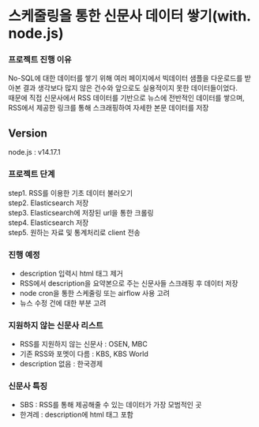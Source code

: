 # 스케줄링을 통한 신문사 데이터 쌓기(with. node.js)

### 프로젝트 진행 이유

No-SQL에 대한 데이터를 쌓기 위해 여러 페이지에서 빅데이터 샘플을 다운로드를 받아본 결과 생각보다 많지 않은 건수와 앞으로도 실용적이지 못한 데이터들이었다.  
때문에 직접 신문사에서 RSS 데이터를 기반으로 뉴스에 전반적인 데이터를 쌓으며, RSS에서 제공한 링크를 통해 스크래핑하여 자세한 본문 데이터를 저장

## Version

node.js : v14.17.1

### 프로젝트 단계

step1. RSS를 이용한 기초 데이터 불러오기  
step2. Elasticsearch 저장  
step3. Elasticsearch에 저장된 url을 통한 크롤링  
step4. Elasticsearch 저장  
step5. 원하는 자료 및 통계처리로 client 전송

### 진행 예정

- description 입력시 html 태그 제거
- RSS에서 description을 요약본으로 주는 신문사들 스크래핑 후 데이터 저장
- node cron을 통한 스케줄링 또는 airflow 사용 고려
- 뉴스 수정 건에 대한 부분 고려

### 지원하지 않는 신문사 리스트

- RSS를 지원하지 않는 신문사 : OSEN, MBC
- 기존 RSS와 포멧이 다름 : KBS, KBS World
- description 없음 : 한국경제

### 신문사 특징

- SBS : RSS를 통해 제공해줄 수 있는 데이터가 가장 모범적인 곳
- 한겨레 : description에 html 태그 포함
